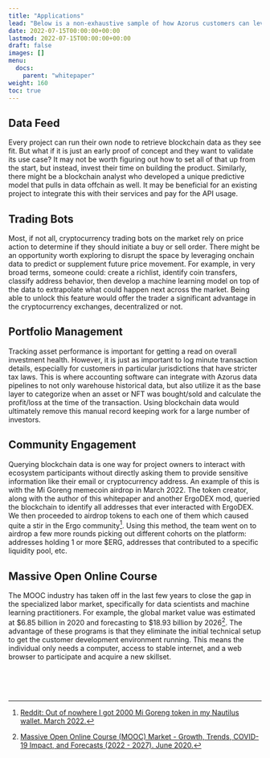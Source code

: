 ```yaml
---
title: "Applications"
lead: "Below is a non-exhaustive sample of how Azorus customers can leverage the platform for their needs whether as an individual or a web2/web3 company."
date: 2022-07-15T00:00:00+00:00
lastmod: 2022-07-15T00:00:00+00:00
draft: false
images: []
menu:
  docs:
    parent: "whitepaper"
weight: 160
toc: true
---
```


## Data Feed

Every project can run their own node to retrieve blockchain data as they see fit. But what if it is just an early proof of concept and they want to validate its use case? It may not be worth figuring out how to set all of that up from the start, but instead, invest their time on building the product. Similarly, there might be a blockchain analyst who developed a unique predictive model that pulls in data offchain as well. It may be beneficial for an existing project to integrate this with their services and pay for the API usage.

## Trading Bots

Most, if not all, cryptocurrency trading bots on the market rely on price action to determine if they should initiate a buy or sell order. There might be an opportunity worth exploring to disrupt the space by leveraging onchain data to predict or supplement future price movement. For example, in very broad terms, someone could: create a richlist, identify coin transfers, classify address behavior, then develop a machine learning model on top of the data to extrapolate what could happen next across the market. Being able to unlock this feature would offer the trader a significant advantage in the cryptocurrency exchanges, decentralized or not.

## Portfolio Management

Tracking asset performance is important for getting a read on overall investment health. However, it is just as important to log minute transaction details, especially for customers in particular jurisdictions that have stricter tax laws. This is where accounting software can integrate with Azorus data pipelines to not only warehouse historical data, but also utilize it as the base layer to categorize when an asset or NFT was bought/sold and calculate the profit/loss at the time of the transaction. Using blockchain data would ultimately remove this manual record keeping work for a large number of investors.

## Community Engagement

Querying blockchain data is one way for project owners to interact with ecosystem participants without directly asking them to provide sensitive information like their email or cryptocurrency address. An example of this is with the Mi Goreng memecoin airdrop in March 2022. The token creator, along with the author of this whitepaper and another ErgoDEX mod, queried the blockchain to identify all addresses that ever interacted with ErgoDEX. We then proceeded to airdrop tokens to each one of them which caused quite a stir in the Ergo community[^migoreng]. Using this method, the team went on to airdrop a few more rounds picking out different cohorts on the platform: addresses holding 1 or more $ERG, addresses that contributed to a specific liquidity pool, etc. 

## Massive Open Online Course 

The MOOC industry has taken off in the last few years to close the gap in the specialized labor market, specifically for data scientists and machine learning practitioners. For example, the global market value was estimated at $6.85 billion in 2020 and forecasting to $18.93 billion by 2026[^mooc]. The advantage of these programs is that they eliminate the initial technical setup to get the customer development environment running. This means the individual only needs a computer, access to stable internet, and a web browser to participate and acquire a new skillset. 



<br>
<br>
<br>


[^migoreng]: [Reddit: Out of nowhere I got 2000 Mi Goreng token in my Nautilus wallet. March 2022.](https://www.reddit.com/r/ergonauts/comments/tg8t93/out_of_nowhere_i_got_2000_mi_goreng_token_in_my/)
[^mooc]: [Massive Open Online Course (MOOC) Market - Growth, Trends, COVID-19 Impact, and Forecasts (2022 - 2027). June 2020.](https://www.mordorintelligence.com/industry-reports/massive-open-online-course-mooc-market)


